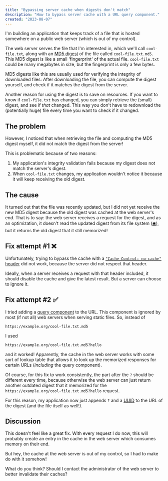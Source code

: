 ```yaml
---
title: "Bypassing server cache when digests don't match"
description: "How to bypass server cache with a URL query component."
created: "2023-08-07"
---
```


I'm building an application that keeps track of a file that is hosted somewhere on a public web server (which is out of my control).

The web server serves the file that I'm interested in, which we'll call `cool-file.txt`, along with an [MD5 digest](https://en.wikipedia.org/wiki/MD5) of the file called `cool-file.txt.md5`.
This MD5 digest is like a small 'fingerprint' of the actual file.
`cool-file.txt` could be many megabytes in size, but the fingerprint is only a few bytes.

MD5 digests like this are usually used for verifying the integrity of downloaded files: After downloading the file, you can compute the digest yourself, and check if it matches the digest from the server.

Another reason for using the digest is to save on resources.
If you want to know if `cool-file.txt` has changed, you can simply retrieve the (small) digest, and see if *that* changed. This way you don't have to redownload the (potentially huge) file every time you want to check if it changed.

## The problem
However, I noticed that when retrieving the file and computing the MD5 digest myself, it did not match the digest from the server!

This is problematic because of two reasons:

1. My application's integrity validation fails because my digest does not match the server's digest.
2. When `cool-file.txt` changes, my application wouldn't notice it because it will keep receiving the old digest.

## The cause

It turned out that the file was recently updated, but I did not yet receive the new MD5 digest because the old digest was cached at the web server's end.
That is to say: the web server receives a request for the digest, and as an optimization, it doesn't read the updated digest from its file system ([🛎️](https://atp.fm/)), but it returns the old digest that it still memorized!

## Fix attempt #1 ❌
Unfortunately, trying to bypass the cache with a [`"Cache-Control: no-cache"` header](https://developer.mozilla.org/en-US/docs/Web/HTTP/Headers/Cache-Control) did not work, because the server did not respect that header.

Ideally, when a server receives a request with that header included, it should disable the cache and give the latest result. But a server can choose to ignore it.

## Fix attempt #2 ✅
I tried adding a [query component](https://www.rfc-editor.org/rfc/rfc3986.html#section-3.4) to the URL.
This component is ignored by most (if not all) web servers when serving static files.
So, instead of

```
https://example.org/cool-file.txt.md5
```

I used

```
https://example.org/cool-file.txt.md5?hello
```

and it worked!
Apparently, the cache in the web server works with some sort of lookup table that allows it to look up the memorized responses for certain URLs (*including* the query component).

Of course, for this fix to work consistently, the part after the `?` should be different every time, because otherwise the web server can just return another outdated digest that it memorized for the `https://example.org/cool-file.txt.md5?hello` request.

For this reason, my application now just appends `?` and a [UUID](https://developer.mozilla.org/en-US/docs/Glossary/UUID) to the URL of the digest (and the file itself as well!).

## Discussion
This doesn't feel like a great fix.
With every request I do now, this will probably create an entry in the cache in the web server which consumes memory on their end.

But hey, the cache at the web server is out of my control, so I had to make do with it somehow!

What do you think? Should I contact the administrator of the web server to better invalidate their caches?
